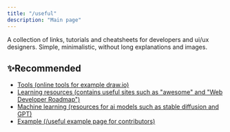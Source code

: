```yaml
---
title: "/useful"
description: "Main page"
---
```


A collection of links, tutorials and cheatsheets for developers and ui/ux designers. Simple, minimalistic, without long explanations and images.

## ✨Recommended

- [Tools (online tools for example draw.io)](/links/machine-learning/)
- [Learning resources (contains useful sites such as "awesome" and "Web Developer Roadmap")](/links/learning-resources/)
- [Machine learning (resources for ai models such as stable diffusion and GPT)](/links/machine-learning/)
- [Example (/useful example page for contributors)](/example/)